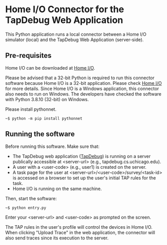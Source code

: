 Home I/O Connector for the TapDebug Web Application
===

This Python application runs a local connector between a Home I/O simulator (local) 
and the TapDebug Web Application (server-side). 

## Pre-requisites
Home I/O can be downloaded at [Home I/O](https://realgames.co/home-io/).

Please be advised that a 32-bit Python is required to run this connector software because 
Home I/O is a 32-bit application. Please check 
[Home I/O](https://docs.realgames.co/homeio/en/python/) for more details.
Since Home I/O is a Windows application, this connector also needs to run on 
Windows. The developers have checked the software with Python 3.8.10 (32-bit) 
on Windows.

Please install pythonnet.
```console
~$ python -m pip install pythonnet
```

## Running the software
Before running this software. Make sure that:
 - The TapDebug web application ([TapDebug](https://github.com/UChicagoSUPERgroup/tapdebug)) is running on a server publically accessible at \<server-url\> (e.g., tapdebug.cs.uchicago.edu).
 - A user with a \<user-code\> (e.g., user1) is created on the server.
 - A task page for the user at \<server-url\>/\<user-code\>/survey/\<task-id\> is accessed on a browser to set up the user's initial TAP rules for the task. 
 - Home I/O is running on the same machine.

Then, start the software:
```console
~$ python entry.py
```

Enter your \<server-url\> and \<user-code\> as prompted on the screen.

The TAP rules in the user's profile will control the devices in Home I/O. When clicking "Upload Trace" in the web application, the connector will also send traces since its execution to the server.